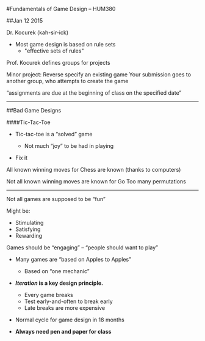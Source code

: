 #Fundamentals of Game Design &ndash; HUM380

##Jan 12 2015


Dr. Kocurek (kah-sir-ick)

* Most game design is based on rule sets
  * "effective sets of rules"

Prof. Kocurek defines groups for projects

Minor project:
  Reverse specify an existing game
    Your submission goes to another group, who attempts to create the game

“assignments are due at the beginning of class on the specified date”

----

##Bad Game Designs

####Tic-Tac-Toe

* Tic-tac-toe is a “solved” game
  * Not much “joy” to be had in playing

* Fix it


All known winning moves for Chess are known (thanks to computers)

Not all known winning moves are known for Go
  Too many permutations


----

Not all games are supposed to be “fun”

Might be:
* Stimulating
* Satisfying
* Rewarding

Games should be “engaging” &ndash; “people should want to play”

* Many games are “based on Apples to Apples”
  * Based on “one mechanic”

* ***Iteration* is a key design principle.**
  * Every game breaks
  * Test early-and-often to break early
  * Late breaks are more expensive

* Normal cycle for game design in 18 months

* **Always need pen and paper for class**



